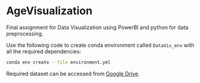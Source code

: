 # AgeVisualization
Final assignment for Data Visualization using PowerBI and python for data preprocessing.

Use the following code to create conda environment called `DataVis_env` with all the required dependencies:

```bash
conda env create --file environment.yml
```
Required dataset can be accessed from [Google Drive](https://drive.google.com/drive/folders/17D5txs7_4xZzAjq98JpykFl51dpgWYp6?usp=sharing).